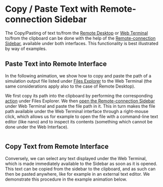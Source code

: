 # Copy / Paste Text with Remote-connection Sidebar

The Copy/Pasting of text to/from the [Remote Desktop](../remote-desktop.md) or [Web Terminal](../web-terminal.md) to/from the clipboard can be done with the help of the [Remote-connection Sidebar](sidebar.md), available under both interfaces. This functionality is best illustrated by way of examples. 

## Paste Text into Remote Interface 

In the following animation, we show how to copy and paste the path of a simulation output file listed under [Files Explorer](../../data-in-objectstorage/ui/explorer.md) to the Web Terminal (the same considerations apply also to the case of Remote Desktop). 

We first copy its path into the clipboard by performing the corresponding [action](../../data-in-objectstorage/actions/copy-path.md) under Files Explorer. We then [open the Remote-connection Sidebar](sidebar.md) under Web Terminal and paste the file path in it. This in turn makes the file path available under the Web Terminal interface through a right-mouse click, which allows us for example to open the file with a command-line text editor (like nano) and to inspect its contents (something which cannot be done under the Web Interface).

<img data-gifffer="/images/remote-connection/paste-wt.gif" />

## Copy Text from Remote Interface 

Conversely, we can select any text displayed under the Web Terminal, which is made immediately available to the Sidebar as soon as it is opened. This text can be copied from the sidebar to the clipboard, and as such can then be pasted anywhere, like for example in an external text editor. We demonstrate this procedure in the example animation below.

<img data-gifffer="/images/remote-connection/copy-wt.gif" />
